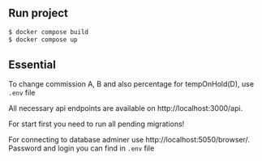 ## Run project
```bash
$ docker compose build
$ docker compose up
```

## Essential
To change commission A, B and also percentage for tempOnHold(D), use ``.env`` file

All necessary api endpoints are available on http://localhost:3000/api.

For start first you need to run all pending migrations! 

For connecting to database adminer use http://localhost:5050/browser/. 
Password and login you can find in ``.env`` file
